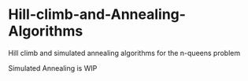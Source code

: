 # Hill-climb-and-Annealing-Algorithms
Hill climb and simulated annealing algorithms for the n-queens problem

Simulated Annealing is WIP
